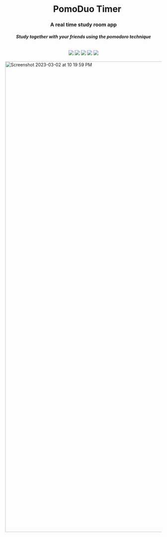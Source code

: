 <div align="center">
    <div id="user-content-toc">
      <ul>
          <summary><h1 style="display: inline-block; margin-bottom:0px">PomoDuo Timer</h1></summary>
      </ul>
    </div>
    <h3>A real time study room app</h3>
    <h4><i>Study together with your friends using the pomodoro technique</i></h4>
    <br>
    <img src="https://img.shields.io/badge/react-%2320232a.svg?style=for-the-badge&logo=react&logoColor=%2361DAFB"/>
    <img src="https://img.shields.io/badge/node.js-6DA55F?style=for-the-badge&logo=node.js&logoColor=white"/>
    <img src="https://img.shields.io/badge/Firebase-039BE5?style=for-the-badge&logo=Firebase&logoColor=white"/>
    <img src="https://img.shields.io/badge/tailwindcss-%2338B2AC.svg?style=for-the-badge&logo=tailwind-css&logoColor=white"/>
    <img src="https://img.shields.io/badge/Socket.io-black?style=for-the-badge&logo=socket.io&badgeColor=010101"/>
    <br><br>
</div>
 
<img width="1509" alt="Screenshot 2023-03-02 at 10 19 59 PM" src="https://user-images.githubusercontent.com/66566975/222623067-681cfc16-bba1-4e80-8bc9-9d04828dae99.png">
